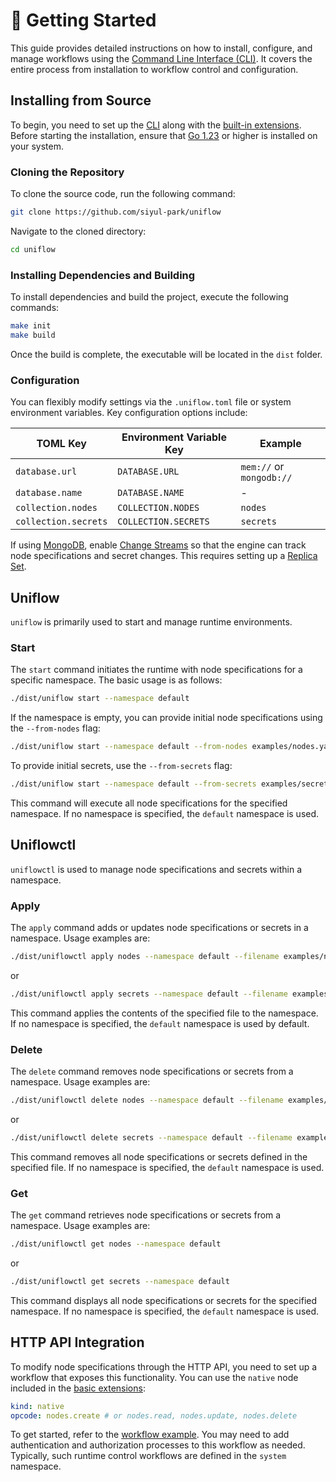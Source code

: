 # 🚀 Getting Started

This guide provides detailed instructions on how to install, configure, and manage workflows using the [Command Line Interface (CLI)](../cmd/README.md). It covers the entire process from installation to workflow control and configuration.

## Installing from Source

To begin, you need to set up the [CLI](../cmd/README.md) along with the [built-in extensions](../ext/README.md). Before starting the installation, ensure that [Go 1.23](https://go.dev/doc/install) or higher is installed on your system.

### Cloning the Repository

To clone the source code, run the following command:

```sh
git clone https://github.com/siyul-park/uniflow
```

Navigate to the cloned directory:

```sh
cd uniflow
```

### Installing Dependencies and Building

To install dependencies and build the project, execute the following commands:

```sh
make init
make build
```

Once the build is complete, the executable will be located in the `dist` folder.

### Configuration

You can flexibly modify settings via the `.uniflow.toml` file or system environment variables. Key configuration options include:

| TOML Key              | Environment Variable Key  | Example                    |
|-----------------------|----------------------------|----------------------------|
| `database.url`        | `DATABASE.URL`             | `mem://` or `mongodb://`   |
| `database.name`       | `DATABASE.NAME`            | -                          |
| `collection.nodes`    | `COLLECTION.NODES`         | `nodes`                    |
| `collection.secrets`  | `COLLECTION.SECRETS`       | `secrets`                  |

If using [MongoDB](https://www.mongodb.com/), enable [Change Streams](https://www.mongodb.com/docs/manual/changeStreams/) so that the engine can track node specifications and secret changes. This requires setting up a [Replica Set](https://www.mongodb.com/docs/manual/replication/).

## Uniflow

`uniflow` is primarily used to start and manage runtime environments.

### Start

The `start` command initiates the runtime with node specifications for a specific namespace. The basic usage is as follows:

```sh
./dist/uniflow start --namespace default
```

If the namespace is empty, you can provide initial node specifications using the `--from-nodes` flag:

```sh
./dist/uniflow start --namespace default --from-nodes examples/nodes.yaml
```

To provide initial secrets, use the `--from-secrets` flag:

```sh
./dist/uniflow start --namespace default --from-secrets examples/secrets.yaml
```

This command will execute all node specifications for the specified namespace. If no namespace is specified, the `default` namespace is used.

## Uniflowctl

`uniflowctl` is used to manage node specifications and secrets within a namespace.

### Apply

The `apply` command adds or updates node specifications or secrets in a namespace. Usage examples are:

```sh
./dist/uniflowctl apply nodes --namespace default --filename examples/nodes.yaml
```

or

```sh
./dist/uniflowctl apply secrets --namespace default --filename examples/secrets.yaml
```

This command applies the contents of the specified file to the namespace. If no namespace is specified, the `default` namespace is used by default.

### Delete

The `delete` command removes node specifications or secrets from a namespace. Usage examples are:

```sh
./dist/uniflowctl delete nodes --namespace default --filename examples/nodes.yaml
```

or

```sh
./dist/uniflowctl delete secrets --namespace default --filename examples/secrets.yaml
```

This command removes all node specifications or secrets defined in the specified file. If no namespace is specified, the `default` namespace is used.

### Get

The `get` command retrieves node specifications or secrets from a namespace. Usage examples are:

```sh
./dist/uniflowctl get nodes --namespace default
```

or

```sh
./dist/uniflowctl get secrets --namespace default
```

This command displays all node specifications or secrets for the specified namespace. If no namespace is specified, the `default` namespace is used.

## HTTP API Integration

To modify node specifications through the HTTP API, you need to set up a workflow that exposes this functionality. You can use the `native` node included in the [basic extensions](../ext/README.md):

```yaml
kind: native
opcode: nodes.create # or nodes.read, nodes.update, nodes.delete
```

To get started, refer to the [workflow example](../examples/system.yaml). You may need to add authentication and authorization processes to this workflow as needed. Typically, such runtime control workflows are defined in the `system` namespace.
